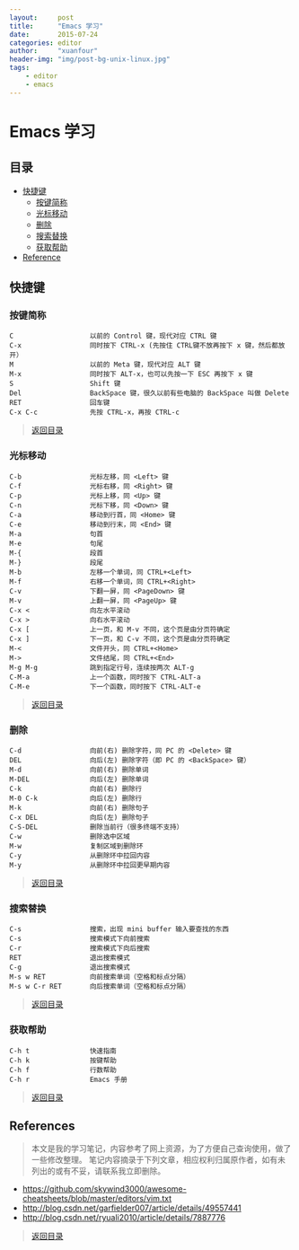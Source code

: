 ```yaml
---
layout:     post
title:      "Emacs 学习"
date:       2015-07-24
categories: editor
author:     "xuanfour"
header-img: "img/post-bg-unix-linux.jpg"
tags:
    - editor
    - emacs
---
```


# Emacs 学习

## 目录

* [快捷键](#快捷键)
  * [按键简称](#按键简称)
  * [光标移动](#光标移动)
  * [删除](#删除)
  * [搜索替换](#搜索替换)
  * [获取帮助](#获取帮助)
* [Reference](#reference)

## 快捷键

### 按键简称

```text
C                   以前的 Control 键，现代对应 CTRL 键
C-x                 同时按下 CTRL-x (先按住 CTRL键不放再按下 x 键，然后都放开）
M                   以前的 Meta 键，现代对应 ALT 键
M-x                 同时按下 ALT-x，也可以先按一下 ESC 再按下 x 键
S                   Shift 键
Del                 BackSpace 键，很久以前有些电脑的 BackSpace 叫做 Delete
RET                 回车键
C-x C-c             先按 CTRL-x，再按 CTRL-c
```

> [返回目录](#目录)

### 光标移动

```text
C-b                 光标左移，同 <Left> 键
C-f                 光标右移，同 <Right> 键
C-p                 光标上移，同 <Up> 键
C-n                 光标下移，同 <Down> 键
C-a                 移动到行首，同 <Home> 键
C-e                 移动到行末，同 <End> 键
M-a                 句首
M-e                 句尾
M-{                 段首
M-}                 段尾
M-b                 左移一个单词，同 CTRL+<Left>
M-f                 右移一个单词，同 CTRL+<Right>
C-v                 下翻一屏，同 <PageDown> 键
M-v                 上翻一屏，同 <PageUp> 键
C-x <               向左水平滚动
C-x >               向右水平滚动
C-x [               上一页，和 M-v 不同，这个页是由分页符确定
C-x ]               下一页，和 C-v 不同，这个页是由分页符确定
M-<                 文件开头，同 CTRL+<Home>
M->                 文件结尾，同 CTRL+<End>
M-g M-g             跳到指定行号，连续按两次 ALT-g
C-M-a               上一个函数，同时按下 CTRL-ALT-a
C-M-e               下一个函数，同时按下 CTRL-ALT-e
```

> [返回目录](#目录)

### 删除

```text
C-d                 向前(右) 删除字符，同 PC 的 <Delete> 键
DEL                 向后(左) 删除字符（即 PC 的 <BackSpace> 键）
M-d                 向前(右) 删除单词
M-DEL               向后(左) 删除单词
C-k                 向前(右) 删除行
M-0 C-k             向后(左) 删除行
M-k                 向前(右) 删除句子
C-x DEL             向后(左) 删除句子
C-S-DEL             删除当前行（很多终端不支持）
C-w                 删除选中区域
M-w                 复制区域到删除环
C-y                 从删除环中拉回内容
M-y                 从删除环中拉回更早期内容
```

> [返回目录](#目录)

### 搜索替换

```text
C-s                 搜索，出现 mini buffer 输入要查找的东西
C-s                 搜索模式下向前搜索
C-r                 搜索模式下向后搜索
RET                 退出搜索模式
C-g                 退出搜索模式
M-s w RET           向前搜索单词（空格和标点分隔）
M-s w C-r RET       向后搜索单词（空格和标点分隔）
```

> [返回目录](#目录)

### 获取帮助

```text
C-h t               快速指南
C-h k               按键帮助
C-h f               行数帮助
C-h r               Emacs 手册
```

> [返回目录](#目录)

## References

> 本文是我的学习笔记，内容参考了网上资源，为了方便自己查询使用，做了一些修改整理。
> 笔记内容摘录于下列文章，相应权利归属原作者，如有未列出的或有不妥，请联系我立即删除。

* <https://github.com/skywind3000/awesome-cheatsheets/blob/master/editors/vim.txt>
* <http://blog.csdn.net/garfielder007/article/details/49557441>
* <http://blog.csdn.net/ryuali2010/article/details/7887776>

> [返回目录](#目录)
